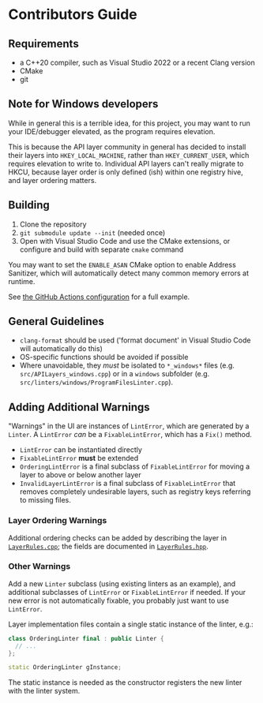 # Contributors Guide

## Requirements

- a C++20 compiler, such as Visual Studio 2022 or a recent Clang version
- CMake
- git

## Note for Windows developers

While in general this is a terrible idea, for this project, you may want to run your IDE/debugger elevated, as the program requires elevation.

This is because the API layer community in general has decided to install their layers into `HKEY_LOCAL_MACHINE`, rather than `HKEY_CURRENT_USER`, which requires elevation to write to. Individual API layers can't really migrate to HKCU, because layer order is only defined (ish) within one registry hive, and layer ordering matters.

## Building

1. Clone the repository
2. `git submodule update --init` (needed once)
3. Open with Visual Studio Code and use the CMake extensions, or configure and build with separate `cmake` command

You may want to set the `ENABLE_ASAN` CMake option to enable Address Sanitizer, which will automatically detect many common memory errors at runtime.

See [the GitHub Actions configuration](.github/workflows/ci.yml) for a full example.

## General Guidelines

- `clang-format` should be used ('format document' in Visual Studio Code will automatically do this)
- OS-specific functions should be avoided if possible
- Where unavoidable, they *must* be isolated to `*_windows*` files (e.g. `src/APILayers_windows.cpp`) or in a `windows` subfolder (e.g. `src/linters/windows/ProgramFilesLinter.cpp`).

## Adding Additional Warnings

"Warnings" in the UI are instances of `LintError`, which are generated by a `Linter`. A `LintError` *can* be a `FixableLintError`, which has a `Fix()` method.

- `LintError` can be instantiated directly
- `FixableLintError` **must** be extended
- `OrderingLintError` is a final subclass of `FixableLintError` for moving a layer to above or below another layer
- `InvalidLayerLintError` is a final subclass of `FixableLintError` that removes completely undesirable layers, such as registry keys referring to missing files.

### Layer Ordering Warnings

Additional ordering checks can be added by describing the layer in [`LayerRules.cpp`](src/LayerRules.cpp); the fields
are documented in [`LayerRules.hpp`](src/LayerRules.hpp).

### Other Warnings

Add a new `Linter` subclass (using existing linters as an example), and additional subclasses of `LintError` or `FixableLintError` if needed. If your new error is not automatically fixable, you probably just want to use `LintError`.

Layer implementation files contain a single static instance of the linter, e.g.:

```C++
class OrderingLinter final : public Linter {
  // ...
};

static OrderingLinter gInstance;
```

The static instance is needed as the constructor registers the new linter
with the linter system.